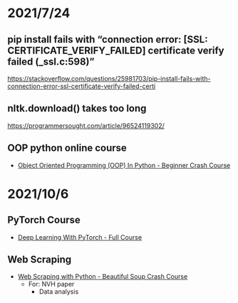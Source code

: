 # 2021/7/24
## pip install fails with “connection error: [SSL: CERTIFICATE_VERIFY_FAILED] certificate verify failed (_ssl.c:598)”
https://stackoverflow.com/questions/25981703/pip-install-fails-with-connection-error-ssl-certificate-verify-failed-certi

## nltk.download() takes too long
https://programmersought.com/article/96524119302/

## OOP python online course
- [Object Oriented Programming (OOP) In Python - Beginner Crash Course](https://www.youtube.com/watch?v=-pEs-Bss8Wc)

# 2021/10/6
## PyTorch Course
- [Deep Learning With PyTorch - Full Course](https://www.youtube.com/watch?v=c36lUUr864M)

## Web Scraping
- [Web Scraping with Python - Beautiful Soup Crash Course](https://www.youtube.com/watch?v=XVv6mJpFOb0)
  - For: NVH paper
    - Data analysis
